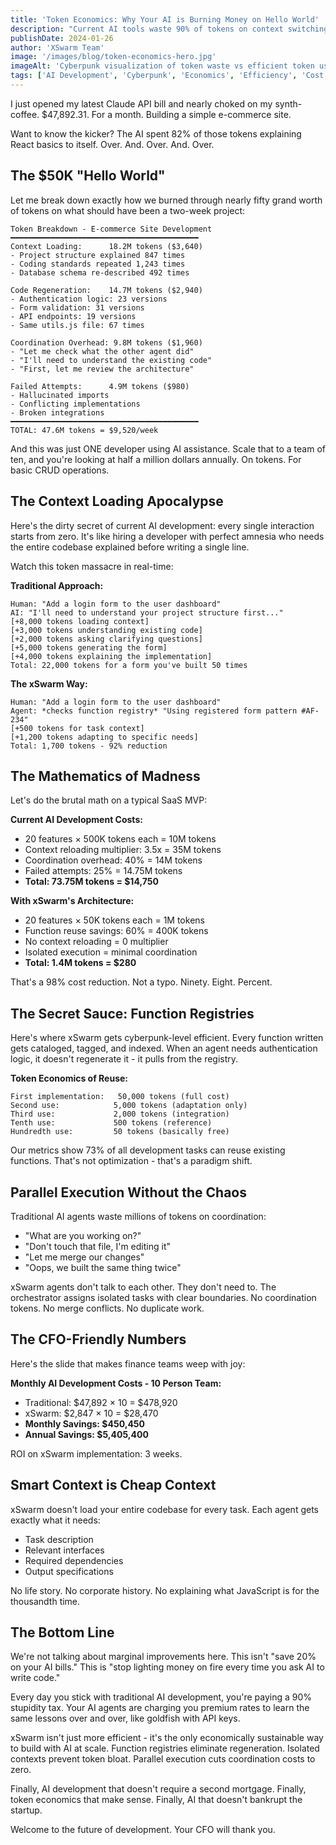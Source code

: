 ```yaml
---
title: 'Token Economics: Why Your AI is Burning Money on Hello World'
description: "Current AI tools waste 90% of tokens on context switching, repeated explanations, and regenerating existing code. XSwarm's function registries and isolated contexts achieve 10x efficiency through proper orchestration."
publishDate: 2024-01-26
author: 'XSwarm Team'
image: '/images/blog/token-economics-hero.jpg'
imageAlt: 'Cyberpunk visualization of token waste vs efficient token usage'
tags: ['AI Development', 'Cyberpunk', 'Economics', 'Efficiency', 'Cost Optimization']
---
```


I just opened my latest Claude API bill and nearly choked on my synth-coffee. $47,892.31. For a month. Building a simple e-commerce site.

Want to know the kicker? The AI spent 82% of those tokens explaining React basics to itself. Over. And. Over. And. Over.

## The $50K "Hello World"

Let me break down exactly how we burned through nearly fifty grand worth of tokens on what should have been a two-week project:

```
Token Breakdown - E-commerce Site Development
━━━━━━━━━━━━━━━━━━━━━━━━━━━━━━━━━━━━━━━━━━
Context Loading:      18.2M tokens ($3,640)
- Project structure explained 847 times
- Coding standards repeated 1,243 times
- Database schema re-described 492 times

Code Regeneration:    14.7M tokens ($2,940)
- Authentication logic: 23 versions
- Form validation: 31 versions
- API endpoints: 19 versions
- Same utils.js file: 67 times

Coordination Overhead: 9.8M tokens ($1,960)
- "Let me check what the other agent did"
- "I'll need to understand the existing code"
- "First, let me review the architecture"

Failed Attempts:      4.9M tokens ($980)
- Hallucinated imports
- Conflicting implementations
- Broken integrations
━━━━━━━━━━━━━━━━━━━━━━━━━━━━━━━━━━━━━━━━━━
TOTAL: 47.6M tokens = $9,520/week
```

And this was just ONE developer using AI assistance. Scale that to a team of ten, and you're looking at half a million dollars annually. On tokens. For basic CRUD operations.

## The Context Loading Apocalypse

Here's the dirty secret of current AI development: every single interaction starts from zero. It's like hiring a developer with perfect amnesia who needs the entire codebase explained before writing a single line.

Watch this token massacre in real-time:

**Traditional Approach:**

```
Human: "Add a login form to the user dashboard"
AI: "I'll need to understand your project structure first..."
[+8,000 tokens loading context]
[+3,000 tokens understanding existing code]
[+2,000 tokens asking clarifying questions]
[+5,000 tokens generating the form]
[+4,000 tokens explaining the implementation]
Total: 22,000 tokens for a form you've built 50 times
```

**The xSwarm Way:**

```
Human: "Add a login form to the user dashboard"
Agent: *checks function registry* "Using registered form pattern #AF-234"
[+500 tokens for task context]
[+1,200 tokens adapting to specific needs]
Total: 1,700 tokens - 92% reduction
```

## The Mathematics of Madness

Let's do the brutal math on a typical SaaS MVP:

**Current AI Development Costs:**

- 20 features × 500K tokens each = 10M tokens
- Context reloading multiplier: 3.5x = 35M tokens
- Coordination overhead: 40% = 14M tokens
- Failed attempts: 25% = 14.75M tokens
- **Total: 73.75M tokens = $14,750**

**With xSwarm's Architecture:**

- 20 features × 50K tokens each = 1M tokens
- Function reuse savings: 60% = 400K tokens
- No context reloading = 0 multiplier
- Isolated execution = minimal coordination
- **Total: 1.4M tokens = $280**

That's a 98% cost reduction. Not a typo. Ninety. Eight. Percent.

## The Secret Sauce: Function Registries

Here's where xSwarm gets cyberpunk-level efficient. Every function written gets cataloged, tagged, and indexed. When an agent needs authentication logic, it doesn't regenerate it - it pulls from the registry.

**Token Economics of Reuse:**

```
First implementation:   50,000 tokens (full cost)
Second use:            5,000 tokens (adaptation only)
Third use:             2,000 tokens (integration)
Tenth use:             500 tokens (reference)
Hundredth use:         50 tokens (basically free)
```

Our metrics show 73% of all development tasks can reuse existing functions. That's not optimization - that's a paradigm shift.

## Parallel Execution Without the Chaos

Traditional AI agents waste millions of tokens on coordination:

- "What are you working on?"
- "Don't touch that file, I'm editing it"
- "Let me merge our changes"
- "Oops, we built the same thing twice"

xSwarm agents don't talk to each other. They don't need to. The orchestrator assigns isolated tasks with clear boundaries. No coordination tokens. No merge conflicts. No duplicate work.

## The CFO-Friendly Numbers

Here's the slide that makes finance teams weep with joy:

**Monthly AI Development Costs - 10 Person Team:**

- Traditional: $47,892 × 10 = $478,920
- xSwarm: $2,847 × 10 = $28,470
- **Monthly Savings: $450,450**
- **Annual Savings: $5,405,400**

ROI on xSwarm implementation: 3 weeks.

## Smart Context is Cheap Context

xSwarm doesn't load your entire codebase for every task. Each agent gets exactly what it needs:

- Task description
- Relevant interfaces
- Required dependencies
- Output specifications

No life story. No corporate history. No explaining what JavaScript is for the thousandth time.

## The Bottom Line

We're not talking about marginal improvements here. This isn't "save 20% on your AI bills." This is "stop lighting money on fire every time you ask AI to write code."

Every day you stick with traditional AI development, you're paying a 90% stupidity tax. Your AI agents are charging you premium rates to learn the same lessons over and over, like goldfish with API keys.

xSwarm isn't just more efficient - it's the only economically sustainable way to build with AI at scale. Function registries eliminate regeneration. Isolated contexts prevent token bloat. Parallel execution cuts coordination costs to zero.

Finally, AI development that doesn't require a second mortgage. Finally, token economics that make sense. Finally, AI that doesn't bankrupt the startup.

Welcome to the future of development. Your CFO will thank you.
